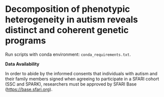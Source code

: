 # Decomposition of phenotypic heterogeneity in autism reveals distinct and coherent genetic programs

Run scripts with conda environment: `conda_requirements.txt`.

**Data Availability**

In order to abide by the informed consents that individuals with autism and their family members signed when agreeing to participate in a SFARI cohort (SSC and SPARK), researchers must be approved by SFARI Base (https://base.sfari.org).
